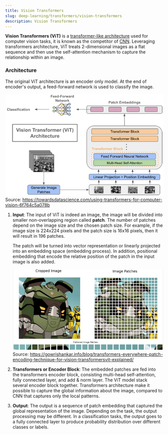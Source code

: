 ```yaml
---
title: Vision Transformers
slug: deep-learning/transformers/vision-transformers
description: Vision Transformers
---
```


**Vision Transformers (ViT)** is a [transformer-like architecture](/cs-notes/deep-learning/transformers/transformers-architecture) used for computer vision tasks, it is known as the competitor of [CNN](/cs-notes/deep-learning/cnn). Leveraging transformers architecture, ViT treats 2-dimensional images as a flat sequence and then use the self-attention mechanism to capture the relationship within an image.

### Architecture

The original ViT architecture is an encoder only model. At the end of encoder's output, a feed-forward network is used to classify the image.

![ViT architecture](./vit-architecture.png)  
Source: https://towardsdatascience.com/using-transformers-for-computer-vision-6f764c5a078b

1. **Input**: The input of ViT is indeed an image, the image will be divided into smaller non-overlapping region called **patch**. The number of patches depend on the image size and the chosen patch size. For example, if the image size is 224x224 pixels and the patch size is 16x16 pixels, then it will result in 196 patches.

   The patch will be turned into vector representation or linearly projected into an embedding space (embedding process). In addition, positional embedding that encode the relative position of the patch in the input image is also added.

   ![Image patches](./image-patch.png)  
   Source: https://gowrishankar.info/blog/transformers-everywhere-patch-encoding-technique-for-vision-transformersvit-explained/

2. **Transformers or Encoder Block**: The embedded patches are fed into the transformers encoder block, consisting multi-head self-attention, fully connected layer, and add & norm layer. The ViT model stack several encoder block together. Transformers architecture make it possible to capture the global information about the image, compared to CNN that captures only the local patterns.

3. **Output**: The output is a sequence of patch embedding that captured the global representation of the image. Depending on the task, the output processing may be different. In a classification tasks, the output goes to a fully connected layer to produce probability distribution over different classes or labels.
